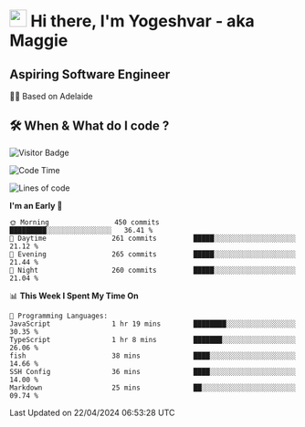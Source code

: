 <h1><img src="https://emojis.slackmojis.com/emojis/images/1531849430/4246/blob-sunglasses.gif?1531849430" width="30"/> Hi there, I'm Yogeshvar - aka Maggie</h1>

## Aspiring Software Engineer
🏂🏻  Based on Adelaide 

## 🛠 When & What do I code ?  

![Visitor Badge](https://visitor-badge.feriirawann.repl.co?username=yogeshvar&repo=yogeshvar&label=Visitors&style=plastic&color=%23457BFF&contentType=svg)

<!--START_SECTION:waka-->
![Code Time](http://img.shields.io/badge/Code%20Time-2%2C873%20hrs%2046%20mins-blue)

![Lines of code](https://img.shields.io/badge/From%20Hello%20World%20I%27ve%20Written-4.2%20million%20lines%20of%20code-blue)

**I'm an Early 🐤** 

```text
🌞 Morning                450 commits         █████████░░░░░░░░░░░░░░░░   36.41 % 
🌆 Daytime                261 commits         █████░░░░░░░░░░░░░░░░░░░░   21.12 % 
🌃 Evening                265 commits         █████░░░░░░░░░░░░░░░░░░░░   21.44 % 
🌙 Night                  260 commits         █████░░░░░░░░░░░░░░░░░░░░   21.04 % 
```


📊 **This Week I Spent My Time On** 

```text
💬 Programming Languages: 
JavaScript               1 hr 19 mins        ████████░░░░░░░░░░░░░░░░░   30.35 % 
TypeScript               1 hr 8 mins         ███████░░░░░░░░░░░░░░░░░░   26.06 % 
fish                     38 mins             ████░░░░░░░░░░░░░░░░░░░░░   14.66 % 
SSH Config               36 mins             ████░░░░░░░░░░░░░░░░░░░░░   14.00 % 
Markdown                 25 mins             ██░░░░░░░░░░░░░░░░░░░░░░░   09.74 % 
```


 Last Updated on 22/04/2024 06:53:28 UTC
<!--END_SECTION:waka-->
